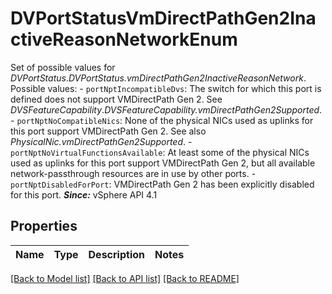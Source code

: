 # DVPortStatusVmDirectPathGen2InactiveReasonNetworkEnum

Set of possible values for *DVPortStatus*.*DVPortStatus.vmDirectPathGen2InactiveReasonNetwork*.  Possible values: - `portNptIncompatibleDvs`: The switch for which this port is defined does not support VMDirectPath Gen 2.      See   *DVSFeatureCapability*.*DVSFeatureCapability.vmDirectPathGen2Supported*. - `portNptNoCompatibleNics`: None of the physical NICs used as uplinks for this port support   VMDirectPath Gen 2.      See also *PhysicalNic.vmDirectPathGen2Supported*. - `portNptNoVirtualFunctionsAvailable`: At least some of the physical NICs used as uplinks for this port   support VMDirectPath Gen 2, but all available network-passthrough   resources are in use by other ports. - `portNptDisabledForPort`: VMDirectPath Gen 2 has been explicitly disabled for this port.    ***Since:*** vSphere API 4.1 

## Properties
Name | Type | Description | Notes
------------ | ------------- | ------------- | -------------

[[Back to Model list]](../README.md#documentation-for-models) [[Back to API list]](../README.md#documentation-for-api-endpoints) [[Back to README]](../README.md)



